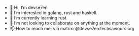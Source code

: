 - 👋 Hi, I’m devse7en
- 👀 I’m interested in golang, rust and haskell.
- 🌱 I’m currently learning rust.
- 💞️ I’m not looking to collaborate on anything at the moment.
- 📫 How to reach me:
via matrix: @devse7en:techsaviours.org
